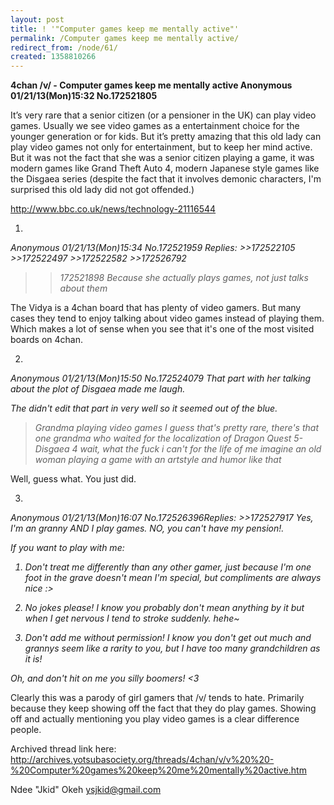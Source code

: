 ```yaml
---
layout: post
title: ! '"Computer games keep me mentally active"'
permalink: /Computer games keep me mentally active/
redirect_from: /node/61/
created: 1358810266
---
```

<b>4chan /v/ - Computer games keep me mentally active Anonymous 01/21/13(Mon)15:32 No.172521805</b>

It’s very rare that a senior citizen (or a pensioner in the UK) can play video games. Usually we see video games as a entertainment choice for the younger generation or for kids. But it’s pretty amazing that this old lady can play video games not only for entertainment, but to keep her mind active. But it was not the fact that she was a senior citizen playing a game, it was modern games like Grand Theft Auto 4, modern Japanese style games like the Disgaea series (despite the fact that it involves demonic characters, I'm surprised this old lady did not got offended.)

http://www.bbc.co.uk/news/technology-21116544

1.
<i>Anonymous  01/21/13(Mon)15:34 No.172521959 Replies: >>172522105 >>172522497 >>172522582 >>172526792
>>172521898
Because she actually plays games, not just talks about them</i>

The Vidya is a 4chan board that has plenty of video gamers. But many cases they tend to enjoy talking about video games instead of playing them. Which makes a lot of sense when you see that it's one of the most visited boards on 4chan.

2.
<i>Anonymous  01/21/13(Mon)15:50 No.172524079
That part with her talking about the plot of Disgaea made me laugh.

The didn't edit that part in very well so it seemed out of the blue.

>Grandma playing video games
I guess that's pretty rare, there's that one grandma who waited for the localization of Dragon Quest 5-
>Disgaea 4
wait, what the fuck
i can't for the life of me imagine an old woman playing a game with an artstyle and humor like that</i>

Well, guess what. You just did. 

3.
<i>Anonymous  01/21/13(Mon)16:07 No.172526396Replies: >>172527917
Yes, I'm an granny AND I play games. NO, you can't have my pension!.

If you want to play with me:

1. Don't treat me differently than any other gamer, just because I'm one foot in the grave doesn't mean I'm special, but compliments are always nice :>

2. No jokes please! I know you probably don't mean anything by it but when I get nervous I tend to stroke suddenly. hehe~

3. Don't add me without permission! I know you don't get out much and grannys seem like a rarity to you, but I have too many grandchildren as it is!

Oh, and don't hit on me you silly boomers! <3 </i>

Clearly this was a parody of girl gamers that /v/ tends to hate. Primarily because they keep showing off the fact that they do play games. Showing off and actually mentioning you play video games is a clear difference people.</i>

Archived thread link here: http://archives.yotsubasociety.org/threads/4chan/v/v%20%20-%20Computer%20games%20keep%20me%20mentally%20active.htm

Ndee "Jkid" Okeh
ysjkid@gmail.com
